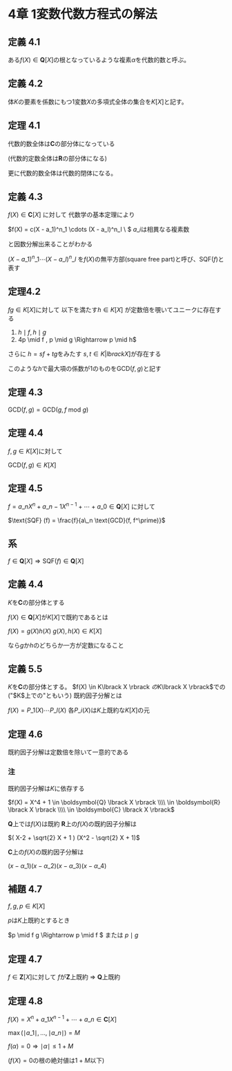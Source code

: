 # 4章 1変数代数方程式の解法

## 定義 4.1

ある$f(X) \in \boldsymbol{Q} \lbrack X \rbrack$の根となっているような複素$\alpha$を代数的数と呼ぶ。


## 定義 4.2
体$K$の要素を係数にもつ1変数$X$の多項式全体の集合を$K \lbrack X \rbrack$と記す。


## 定理 4.1

代数的数全体は$\boldsymbol{C}$の部分体になっている

(代数的定数全体は$\boldsymbol{R}$の部分体になる)

更に代数的数全体は代数的閉体になる。

## 定義 4.3

$f(X) \in \boldsymbol{C} \lbrack X \rbrack$ に対して
代数学の基本定理により

$f(X) = c(X - a\_1)^n\_1 \cdots (X - a\_l)^n\_l \ $ $a\_i$は相異なる複素数

と因数分解出来ることがわかる

$(X - a\_1)^n\_1 \cdots (X - a\_l)^n\_l$
を$f(X)$の無平方部(square free part)と呼び、$\text{SQF}(f)$と表す

## 定理4.2

$fg \in K \lbrack X \rbrack$に対して
以下を満たす$h \in K \lbrack X \rbrack$
が定数倍を覗いてユニークに存在する

1. $h \mid f , h \mid g$
2. 4p \mid f , p \mid g \Rightarrow p \mid h$

さらに
$h = sf + tg$をみたす
$s,t \in K |lbrack X \rbrack$が存在する

このような$h$で最大項の係数が1のものを$\text{GCD} (f,g)$と記す

## 定理 4.3

$\text{GCD}(f,g) = \text{GCD} (g, f \ \text{mod} \ g)$

## 定理 4.4

$f,g \in K \lbrack X \rbrack$に対して

$\text{GCD} (f,g) \in K \lbrack X \rbrack$

## 定理 4.5

$f = a\_n X^n + a\_{n-1} X^{n-1} + \cdots + a\_0 \in \boldsymbol{Q} \lbrack X \rbrack$
に対して

$\text{SQF} (f) = \frac{f}{a\_n \text{GCD}(f, f^\prime)}$

## 系

$f \in \boldsymbol{Q} \lbrack X \rbrack \Rightarrow \text{SQF} (f) \in \boldsymbol{Q} \lbrack X \rbrack$

## 定義 4.4

$K$を$\boldsymbol{C}$の部分体とする

$f(X) \in \boldsymbol{Q} \lbrack X \rbrack$が$K \lbrack X \rbrack$で既約であるとは

$f(X) = g(X) h(X) \ g(X), h(X) \in K \lbrack X \rbrack$

なら$g$か$h$のどちらか一方が定数になること

## 定義 5.5

$K$を$\boldsymbol{C}$の部分体とする。
$f(X) \in K\lbrack X \rbrack $の$K\lbrack X \rbrack$での("$K$上での"ともいう)
既約因子分解とは

$f(X) = P\_1 (X) \cdots P\_l (X)$ 各$P\_i (X)$は$K$上既約な$K \lbrack X \rbrack$の元

## 定理 4.6

既約因子分解は定数倍を除いて一意的である

### 注

既約因子分解は$K$に依存する

$f(X) = X^4 + 1 \in \boldsymbol{Q} \lbrack X \rbrack \\\\ \in \boldsymbol{R} \lbrack X \rbrack \\\\ \in \boldsymbol{C} \lbrack X \rbrack$

$\boldsymbol{Q}$上では$f(X)$は既約
$\boldsymbol{R}$上の$f(X)$の既約因子分解は

$( X-2 + \sqrt{2} X + 1 ) (X^2 - \sqrt{2} X + 1)$

$\boldsymbol{C}$上の$f(X)$の既約因子分解は

$(x-\alpha\_1)(x-\alpha\_2)(x-\alpha\_3)(x-\alpha\_4)$

## 補題 4.7

$f,g,p \in K \lbrack X \rbrack$

$p$は$K$上既約とするとき

$p \mid f g \Rightarrow p \mid f $ または $p \mid g$

## 定理 4.7
$f \in \boldsymbol{Z} \lbrack X \rbrack$に対して
$f$が$\boldsymbol{Z}$上既約 $\Rightarrow$ $\boldsymbol{Q}$上既約

## 定理 4.8

$f(X) = X^n + a\_1 X^{n-1} + \cdots + a\_n \in \boldsymbol{C} \lbrack X \rbrack$

$\max ( \mid a\_1 \mid , \dots , \mid a\_n \mid ) = M$

$f(\alpha) = 0 \Rightarrow \mid \alpha \mid \leq 1 + M$

($f(X) = 0$の根の絶対値は$1+M$以下)
